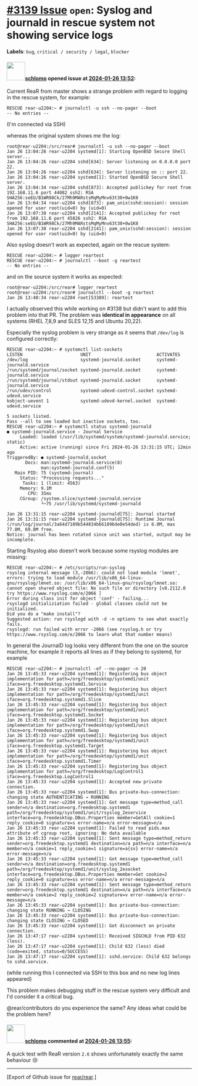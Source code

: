 [\#3139 Issue](https://github.com/rear/rear/issues/3139) `open`: Syslog and journald in rescue system not showing service logs
==============================================================================================================================

**Labels**: `bug`, `critical / security / legal`, `blocker`

#### <img src="https://avatars.githubusercontent.com/u/101384?v=4" width="50">[schlomo](https://github.com/schlomo) opened issue at [2024-01-26 13:52](https://github.com/rear/rear/issues/3139):

Current ReaR from master shows a strange problem with regard to logging
in the rescue system, for example:

    RESCUE rear-u2204:~ # journalctl -u ssh --no-pager --boot
    -- No entries --

(I'm connected via SSH)

whereas the original system shows me the log:

    root@rear-u2204:/src/rear# journalctl -u ssh --no-pager --boot
    Jan 26 13:04:26 rear-u2204 systemd[1]: Starting OpenBSD Secure Shell server...
    Jan 26 13:04:26 rear-u2204 sshd[634]: Server listening on 0.0.0.0 port 22.
    Jan 26 13:04:26 rear-u2204 sshd[634]: Server listening on :: port 22.
    Jan 26 13:04:26 rear-u2204 systemd[1]: Started OpenBSD Secure Shell server.
    Jan 26 13:04:34 rear-u2204 sshd[873]: Accepted publickey for root from 192.168.11.6 port 44082 ssh2: RSA SHA256:seEU/B1WR98Ck/27Mh9MARstsMqMyMnv63t30+0w1K8
    Jan 26 13:04:34 rear-u2204 sshd[873]: pam_unix(sshd:session): session opened for user root(uid=0) by (uid=0)
    Jan 26 13:07:38 rear-u2204 sshd[2141]: Accepted publickey for root from 192.168.11.6 port 45826 ssh2: RSA SHA256:seEU/B1WR98Ck/27Mh9MARstsMqMyMnv63t30+0w1K8
    Jan 26 13:07:38 rear-u2204 sshd[2141]: pam_unix(sshd:session): session opened for user root(uid=0) by (uid=0)

Also syslog doesn't work as expected, again on the rescue system:

    RESCUE rear-u2204:~ # logger reartest
    RESCUE rear-u2204:~ # journalctl --boot -g reartest
    -- No entries --

and on the source system it works as expected:

    root@rear-u2204:/src/rear# logger reartest
    root@rear-u2204:/src/rear# journalctl --boot -g reartest
    Jan 26 13:40:34 rear-u2204 root[53389]: reartest

I actually observed this while working on \#3138 but didn't want to add
this problem into that PR. The problem was **identical in appearance**
on all systems (RHEL 7,8,9 and SLES 12,15 and Ubuntu 20,22).

Especially the syslog problem is very strange as it seems that
`/dev/log` is configured correctly:

    RESCUE rear-u2204:~ # systemctl list-sockets
    LISTEN                      UNIT                         ACTIVATES               
    /dev/log                    systemd-journald.socket      systemd-journald.service
    /run/systemd/journal/socket systemd-journald.socket      systemd-journald.service
    /run/systemd/journal/stdout systemd-journald.socket      systemd-journald.service
    /run/udev/control           systemd-udevd-control.socket systemd-udevd.service
    kobject-uevent 1            systemd-udevd-kernel.socket  systemd-udevd.service

    5 sockets listed.
    Pass --all to see loaded but inactive sockets, too.
    RESCUE rear-u2204:~ # systemctl status systemd-journald
    ● systemd-journald.service - Journal Service
         Loaded: loaded (/usr/lib/systemd/system/systemd-journald.service; static)
         Active: active (running) since Fri 2024-01-26 13:31:15 UTC; 12min ago
    TriggeredBy: ● systemd-journald.socket
           Docs: man:systemd-journald.service(8)
                 man:systemd-journald.conf(5)
       Main PID: 75 (systemd-journal)
         Status: "Processing requests..."
          Tasks: 1 (limit: 4563)
         Memory: 9.1M
            CPU: 35ms
         CGroup: /system.slice/systemd-journald.service
                 └─75 /usr/lib/systemd/systemd-journald

    Jan 26 13:31:15 rear-u2204 systemd-journald[75]: Journal started
    Jan 26 13:31:15 rear-u2204 systemd-journald[75]: Runtime Journal (/run/log/journal/3a64d7109b544834b661896de0e54ded) is 8.0M, max 77.8M, 69.8M free.
    Notice: journal has been rotated since unit was started, output may be incomplete.

Starting Rsyslog also doesn't work because some rsyslog modules are
missing:

    RESCUE rear-u2204:~ # /etc/scripts/run-syslog
    rsyslog internal message (3,-2066): could not load module 'lmnet', errors: trying to load module /usr/lib/x86_64-linux-gnu/rsyslog/lmnet.so: /usr/lib/x86_64-linux-gnu/rsyslog/lmnet.so: cannot open shared object file: No such file or directory [v8.2112.0 try https://www.rsyslog.com/e/2066 ]
    Error during class init for object 'conf' - failing...
    rsyslogd initializiation failed - global classes could not be initialized.
    Did you do a "make install"?
    Suggested action: run rsyslogd with -d -n options to see what exactly fails.
    rsyslogd: run failed with error -2066 (see rsyslog.h or try https://www.rsyslog.com/e/2066 to learn what that number means)

In general the JournalD log looks very different from the one on the
source machine, for example it reports all lines as if they belong to
systemd, for example

    RESCUE rear-u2204:~ # journalctl -ef --no-pager -n 20
    Jan 26 13:45:33 rear-u2204 systemd[1]: Registering bus object implementation for path=/org/freedesktop/systemd1/unit iface=org.freedesktop.systemd1.Service
    Jan 26 13:45:33 rear-u2204 systemd[1]: Registering bus object implementation for path=/org/freedesktop/systemd1/unit iface=org.freedesktop.systemd1.Slice
    Jan 26 13:45:33 rear-u2204 systemd[1]: Registering bus object implementation for path=/org/freedesktop/systemd1/unit iface=org.freedesktop.systemd1.Socket
    Jan 26 13:45:33 rear-u2204 systemd[1]: Registering bus object implementation for path=/org/freedesktop/systemd1/unit iface=org.freedesktop.systemd1.Swap
    Jan 26 13:45:33 rear-u2204 systemd[1]: Registering bus object implementation for path=/org/freedesktop/systemd1/unit iface=org.freedesktop.systemd1.Target
    Jan 26 13:45:33 rear-u2204 systemd[1]: Registering bus object implementation for path=/org/freedesktop/systemd1/unit iface=org.freedesktop.systemd1.Timer
    Jan 26 13:45:33 rear-u2204 systemd[1]: Registering bus object implementation for path=/org/freedesktop/LogControl1 iface=org.freedesktop.LogControl1
    Jan 26 13:45:33 rear-u2204 systemd[1]: Accepted new private connection.
    Jan 26 13:45:33 rear-u2204 systemd[1]: Bus private-bus-connection: changing state AUTHENTICATING → RUNNING
    Jan 26 13:45:33 rear-u2204 systemd[1]: Got message type=method_call sender=n/a destination=org.freedesktop.systemd1 path=/org/freedesktop/systemd1/unit/rsyslog_2eservice interface=org.freedesktop.DBus.Properties member=GetAll cookie=1 reply_cookie=0 signature=s error-name=n/a error-message=n/a
    Jan 26 13:45:33 rear-u2204 systemd[1]: Failed to read pids.max attribute of cgroup root, ignoring: No data available
    Jan 26 13:45:33 rear-u2204 systemd[1]: Sent message type=method_return sender=org.freedesktop.systemd1 destination=n/a path=n/a interface=n/a member=n/a cookie=1 reply_cookie=1 signature=a{sv} error-name=n/a error-message=n/a
    Jan 26 13:45:33 rear-u2204 systemd[1]: Got message type=method_call sender=n/a destination=org.freedesktop.systemd1 path=/org/freedesktop/systemd1/unit/syslog_2esocket interface=org.freedesktop.DBus.Properties member=Get cookie=2 reply_cookie=0 signature=ss error-name=n/a error-message=n/a
    Jan 26 13:45:33 rear-u2204 systemd[1]: Sent message type=method_return sender=org.freedesktop.systemd1 destination=n/a path=n/a interface=n/a member=n/a cookie=2 reply_cookie=2 signature=v error-name=n/a error-message=n/a
    Jan 26 13:45:33 rear-u2204 systemd[1]: Bus private-bus-connection: changing state RUNNING → CLOSING
    Jan 26 13:45:33 rear-u2204 systemd[1]: Bus private-bus-connection: changing state CLOSING → CLOSED
    Jan 26 13:45:33 rear-u2204 systemd[1]: Got disconnect on private connection.
    Jan 26 13:47:17 rear-u2204 systemd[1]: Received SIGCHLD from PID 632 (less).
    Jan 26 13:47:17 rear-u2204 systemd[1]: Child 632 (less) died (code=exited, status=0/SUCCESS)
    Jan 26 13:47:17 rear-u2204 systemd[1]: sshd.service: Child 632 belongs to sshd.service.

(while running this I connected via SSH to this box and no new log lines
appeared)

This problem makes debugging stuff in the rescue system very difficult
and I'd consider it a critical bug.

@rear/contributors do you experience the same? Any ideas what could be
the problem here?

#### <img src="https://avatars.githubusercontent.com/u/101384?v=4" width="50">[schlomo](https://github.com/schlomo) commented at [2024-01-26 13:55](https://github.com/rear/rear/issues/3139#issuecomment-1912107171):

A quick test with ReaR version `2.6` shows unfortunately exactly the
same behaviour 😢

------------------------------------------------------------------------

\[Export of Github issue for
[rear/rear](https://github.com/rear/rear).\]
